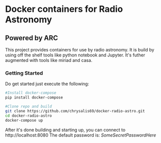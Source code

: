 # Docker containers for Radio Astronomy
## Powered by ARC

This project provides containers for use by radio astronomy. It is build by using off the shelf tools like
python notebook and Jupyter. It's futher augmented with tools like miriad and casa.

### Getting Started
Do get started just execute the following:

```bash
#Install docker-compose
pip install docker-compose

#Clone repo and build
git clone https://github.com/chrysalis69/docker-radio-astro.git
cd docker-radio-astro
docker-compose up
```

After it's done building and starting up, you can connect to http://localhost:8080
The default password is: *SomeSecretPasswordHere*

